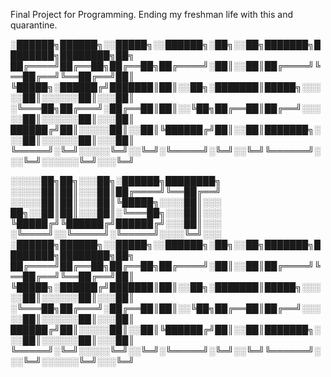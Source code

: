 Final Project for Programming.
Ending my freshman life with this and quarantine.

░██████╗██████╗░░█████╗░░██████╗░██╗░░██╗███████╗████████╗████████╗██╗
██╔════╝██╔══██╗██╔══██╗██╔════╝░██║░░██║██╔════╝╚══██╔══╝╚══██╔══╝██║
╚█████╗░██████╔╝███████║██║░░██╗░███████║█████╗░░░░░██║░░░░░░██║░░░██║
░╚═══██╗██╔═══╝░██╔══██║██║░░╚██╗██╔══██║██╔══╝░░░░░██║░░░░░░██║░░░██║
██████╔╝██║░░░░░██║░░██║╚██████╔╝██║░░██║███████╗░░░██║░░░░░░██║░░░██║
╚═════╝░╚═╝░░░░░╚═╝░░╚═╝░╚═════╝░╚═╝░░╚═╝╚══════╝░░░╚═╝░░░░░░╚═╝░░░╚═╝

░░░░░██╗██╗░░░██╗░██████╗████████╗
░░░░░██║██║░░░██║██╔════╝╚══██╔══╝
░░░░░██║██║░░░██║╚█████╗░░░░██║░░░
██╗░░██║██║░░░██║░╚═══██╗░░░██║░░░
╚█████╔╝╚██████╔╝██████╔╝░░░██║░░░
░╚════╝░░╚═════╝░╚═════╝░░░░╚═╝░░░
░██████╗██████╗░░█████╗░░██████╗░██╗░░██╗███████╗████████╗████████╗██╗
██╔════╝██╔══██╗██╔══██╗██╔════╝░██║░░██║██╔════╝╚══██╔══╝╚══██╔══╝██║
╚█████╗░██████╔╝███████║██║░░██╗░███████║█████╗░░░░░██║░░░░░░██║░░░██║
░╚═══██╗██╔═══╝░██╔══██║██║░░╚██╗██╔══██║██╔══╝░░░░░██║░░░░░░██║░░░██║
██████╔╝██║░░░░░██║░░██║╚██████╔╝██║░░██║███████╗░░░██║░░░░░░██║░░░██║
╚═════╝░╚═╝░░░░░╚═╝░░╚═╝░╚═════╝░╚═╝░░╚═╝╚══════╝░░░╚═╝░░░░░░╚═╝░░░╚═╝
